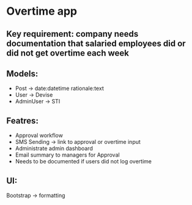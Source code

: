 # Overtime app

## Key requirement: company needs documentation that salaried employees did or did not get overtime each week

## Models:
- Post -> date:datetime  rationale:text
- User -> Devise
- AdminUser -> STI

## Featres:
- Approval workflow
- SMS Sending -> link to approval or overtime input
- Administrate admin dashboard
- Email summary to managers for Approval
- Needs to be documented if users did not log overtime

## UI:
Bootstrap -> formatting
